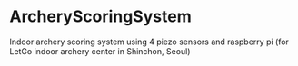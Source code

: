 # ArcheryScoringSystem
Indoor archery scoring system using 4 piezo sensors and raspberry pi (for LetGo indoor archery center in Shinchon, Seoul)
